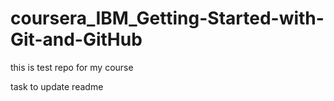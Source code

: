 # coursera_IBM_Getting-Started-with-Git-and-GitHub
this is test repo for my course

task to update readme
